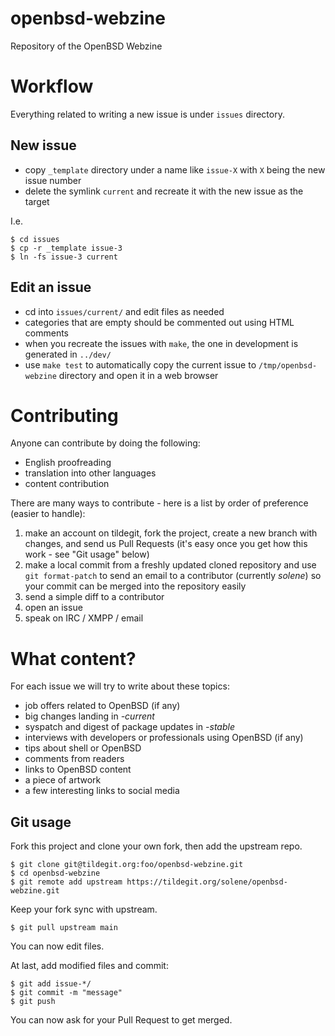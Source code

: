 # openbsd-webzine

Repository of the OpenBSD Webzine

# Workflow

Everything related to writing a new issue is under `issues` directory.

## New issue

- copy `_template` directory under a name like `issue-X` with `X` being the new issue number
- delete the symlink `current` and recreate it with the new issue as the target

I.e.

```
$ cd issues
$ cp -r _template issue-3
$ ln -fs issue-3 current
```

## Edit an issue

- cd into `issues/current/` and edit files as needed
- categories that are empty should be commented out using HTML comments
- when you recreate the issues with `make`, the one in development is generated in `../dev/`
- use `make test` to automatically copy the current issue to `/tmp/openbsd-webzine` directory and open it in a web browser

# Contributing

Anyone can contribute by doing the following:

- English proofreading
- translation into other languages
- content contribution

There are many ways to contribute - here is a list by order of preference (easier to handle):

1. make an account on tildegit, fork the project, create a new branch with changes, and send us Pull Requests (it's easy once you get how this work - see "Git usage" below)
2. make a local commit from a freshly updated cloned repository and use `git format-patch` to send an email to a contributor (currently _solene_) so your commit can be merged into the repository easily
3. send a simple diff to a contributor
4. open an issue
5. speak on IRC / XMPP / email

# What content?

For each issue we will try to write about these topics:

- job offers related to OpenBSD (if any)
- big changes landing in _-current_
- syspatch and digest of package updates in _-stable_
- interviews with developers or professionals using OpenBSD (if any)
- tips about shell or OpenBSD
- comments from readers
- links to OpenBSD content
- a piece of artwork
- a few interesting links to social media

## Git usage

Fork this project and clone your own fork, then add the upstream repo.

```
$ git clone git@tildegit.org:foo/openbsd-webzine.git
$ cd openbsd-webzine
$ git remote add upstream https://tildegit.org/solene/openbsd-webzine.git
```

Keep your fork sync with upstream.

```
$ git pull upstream main
```

You can now edit files.

At last, add modified files and commit:

```
$ git add issue-*/
$ git commit -m "message"
$ git push
```

You can now ask for your Pull Request to get merged.
